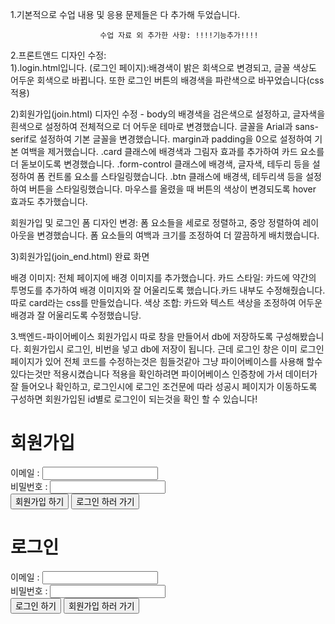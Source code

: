 1.기본적으로 수업 내용 및 응용 문제들은 다 추가해 두었습니다.



                        수업 자료 외 추가한 사항: !!!!기능추가!!!!
                        
2.프론트앤드 디자인 수정:  
1).login.html입니다. (로그인 페이지):배경색이 밝은 회색으로 변경되고, 글꼴 색상도 어두운 회색으로 바뀝니다. 또한 로그인 버튼의 배경색을 파란색으로 바꾸었습니다(css적용)

2)회원가입(join.html) 디자인 수정 -
body의 배경색을 검은색으로 설정하고, 글자색을 흰색으로 설정하여 전체적으로 더 어두운 테마로 변경했습니다.
글꼴을 Arial과 sans-serif로 설정하여 기본 글꼴을 변경했습니다.
margin과 padding을 0으로 설정하여 기본 여백을 제거했습니다.
.card 클래스에 배경색과 그림자 효과를 추가하여 카드 요소를 더 돋보이도록 변경했습니다.
.form-control 클래스에 배경색, 글자색, 테두리 등을 설정하여 폼 컨트롤 요소를 스타일링했습니다.
.btn 클래스에 배경색, 테두리색 등을 설정하여 버튼을 스타일링했습니다. 마우스를 올렸을 때 버튼의 색상이 변경되도록 hover 효과도 추가했습니다.

회원가입 및 로그인 폼 디자인 변경:
폼 요소들을 세로로 정렬하고, 중앙 정렬하여 레이아웃을 변경했습니다.
폼 요소들의 여백과 크기를 조정하여 더 깔끔하게 배치했습니다.

3)회원가입(join_end.html) 완료 화면

배경 이미지: 전체 페이지에 배경 이미지를 추가했습니다.
카드 스타일: 카드에 약간의 투명도를 추가하여 배경 이미지와 잘 어울리도록 했습니다.카드 내부도 수정해줬습니다. 따로 card라는 css를 만들었습니다.
색상 조합: 카드와 텍스트 색상을 조정하여 어두운 배경과 잘 어울리도록 수정했습니당.


3.백엔드-파이어베이스
회원가입시 따로 창을 만들어서 db에 저장하도록 구성해봤습니다.
회원가입시 로그인, 비번을 넣고 db에 저장이 됩니다. 
근데 로그인 창은 이미 로그인 페이지가 있어 전체 코드를 수정하는것은 힘들것같아 그냥 파이어베이스를 사용해 할수있다는것만 적용시켰습니다
적용을 확인하려면 파이어베이스 인증창에 가서 데이터가 잘 들어오나 확인하고, 로그인시에 로그인 조건문에 따라 성공시 페이지가 이동하도록 구성하면 회원가입된 id별로 로그인이 되는것을 확인 할 수 있습니다!



<!-- 여기부터 추가 회원가입 및 로그인 파이어베이스를 통한것! -->
<form>
  <h1>회원가입</h1>
  <div> 이메일 : <input type="email" id="signUpEmail" /> </div>
  <div> 비밀번호 : <input type="password" id="signUpPassword" /> </div>
  <button type="submit" id="signUpButton">회원가입 하기</button>
  <button type="button" onclick="location.href='login/login.html'">로그인 하러 가기</button>
</form>

<!-- 로그인 폼 -->
<form>
  <h1>로그인</h1>
  <div> 이메일 : <input type="email" id="signInEmail" /> </div>
  <div> 비밀번호 : <input type="password" id="signInPassword" /> </div>
  <button type="submit" id="signInButton">로그인 하기</button>
  <button type="button" onclick="location.href='signup.html'">회원가입 하러 가기</button>
</form>

<script type="module">
  // 필요한 SDK를 가져오기
  import { initializeApp } from "https://www.gstatic.com/firebasejs/10.12.2/firebase-app.js";
  import { getAnalytics } from "https://www.gstatic.com/firebasejs/10.12.2/firebase-analytics.js";
  // 인증 기능을 위한 함수 가져오기
  import { getAuth, createUserWithEmailAndPassword, signInWithEmailAndPassword } from "https://www.gstatic.com/firebasejs/9.9.0/firebase-auth.js";

  // Firebase 설정
  const firebaseConfig = {
      apiKey: "AIzaSyADI-KEsslp3FWB-5m0VzDQHTy998eK75s",
      authDomain: "easylogin-91b95.firebaseapp.com",
      projectId: "easylogin-91b95",
      storageBucket: "easylogin-91b95.appspot.com",
      messagingSenderId: "635975303584",
      appId: "1:635975303584:web:f5f87295ac10d4c469e4c5",
      measurementId: "G-5BKHNFK1PF"
  };

  // Firebase 초기화
  const app = initializeApp(firebaseConfig);
  const analytics = getAnalytics(app);
  const auth = getAuth(); // Firebase 인증 초기화

  // 회원가입 버튼에 이벤트 리스너 추가
  document.getElementById('signUpButton').addEventListener('click', (event) => {
      event.preventDefault(); // 기본 폼 제출 동작 방지
      const signUpEmail = document.getElementById('signUpEmail').value; // 이메일 입력값 가져오기
      const signUpPassword = document.getElementById('signUpPassword').value; // 비밀번호 입력값 가져오기

      // 이메일과 비밀번호로 새로운 사용자 생성
      createUserWithEmailAndPassword(auth, signUpEmail, signUpPassword)
          .then((userCredential) => {
              console.log(userCredential); // 성공 시 사용자 자격 증명 콘솔에 출력
              const user = userCredential.user; // 사용자 객체 가져오기
              // 회원가입 성공 후 추가 작업을 여기에 추가할 수 있습니다.
          })
          .catch((error) => {
              console.log('error'); // 오류 메시지 콘솔에 출력
              const errorCode = error.code;
              const errorMessage = error.message;
              // 오류 처리 작업을 여기에 추가할 수 있습니다.
          });
  });

  // 로그인 버튼에 이벤트 리스너 추가
  document.getElementById('signInButton').addEventListener('click', (event) => {
      event.preventDefault(); // 기본 폼 제출 동작 방지
      const signInEmail = document.getElementById('signInEmail').value; // 이메일 입력값 가져오기
      const signInPassword = document.getElementById('signInPassword').value; // 비밀번호 입력값 가져오기

      // 이메일과 비밀번호로 사용자 로그인
      signInWithEmailAndPassword(auth, signInEmail, signInPassword)
          .then((userCredential) => {
              console.log(userCredential); // 성공 시 사용자 자격 증명 콘솔에 출력
              const user = userCredential.user; // 사용자 객체 가져오기
              // 로그인 성공 후 추가 작업을 여기에 추가할 수 있습니다.
          })
          .catch((error) => {
              console.log('로그인 실패'); // 로그인 실패 시 메시지 콘솔에 출력
              const errorCode = error.code;
              const errorMessage = error.message;
              // 오류 처리 작업을 여기에 추가할 수 있습니다.
          });
  });
</script>
